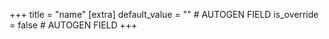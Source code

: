 +++
title = "name"
[extra]
default_value = "" # AUTOGEN FIELD
is_override = false # AUTOGEN FIELD
+++